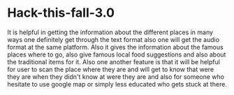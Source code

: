 # Hack-this-fall-3.0
It is helpful in getting the information about the different places in many ways one definitely get through the text format also one will get the audio format at the same platform. Also it gives the information about the famous places where to go, also give famous local food suggestions and also about the traditional items for it. Also one another feature is that it will be helpful for user to scan the place where they are and will get to know that were they are when they didn't know at were they are and also for someone who hesitate to use google map or simply less educated who gets stuck at there.
